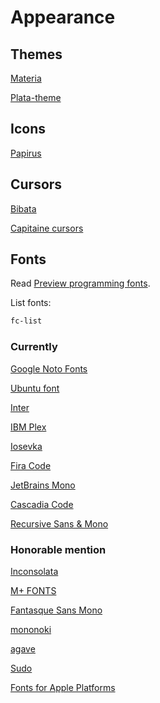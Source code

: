 # Appearance

## Themes

[Materia](https://github.com/nana-4/materia-theme)

[Plata-theme](https://gitlab.com/tista500/plata-theme)

## Icons

[Papirus](https://github.com/PapirusDevelopmentTeam/papirus-icon-theme)

## Cursors

[Bibata](https://github.com/KaizIqbal/Bibata_Cursor)

[Capitaine cursors](https://github.com/keeferrourke/capitaine-cursors)

## Fonts

Read [Preview programming fonts](https://app.programmingfonts.org/).

List fonts:

```sh
fc-list
```

### Currently

[Google Noto Fonts](https://www.google.com/get/noto/)

[Ubuntu font](https://design.ubuntu.com/font/)

[Inter](https://github.com/rsms/inter)

[IBM Plex](https://github.com/IBM/plex)

[Iosevka](https://github.com/be5invis/Iosevka)

[Fira Code](https://github.com/tonsky/FiraCode)

[JetBrains Mono](https://github.com/JetBrains/JetBrainsMono)

[Cascadia Code](https://github.com/microsoft/cascadia-code)

[Recursive Sans & Mono](https://github.com/arrowtype/recursive)

### Honorable mention

[Inconsolata](https://github.com/googlefonts/Inconsolata)

[M+ FONTS](https://mplus-fonts.osdn.jp/)

[Fantasque Sans Mono](https://github.com/belluzj/fantasque-sans)

[mononoki](https://github.com/madmalik/mononoki)

[agave](https://github.com/agarick/agave)

[Sudo](https://github.com/jenskutilek/sudo-font)

[Fonts for Apple Platforms](https://developer.apple.com/fonts/)
